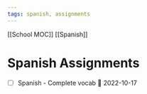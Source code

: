 ```yaml
---
tags: spanish, assignments
---
```

[[School MOC]] [[Spanish]]
# Spanish Assignments
- [ ] Spanish - Complete vocab 📅 2022-10-17